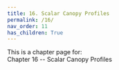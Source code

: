 ```yaml
---
title: 16. Scalar Canopy Profiles
permalink: /16/
nav_order: 11
has_children: True
---
```


This is a chapter page for:  
Chapter 16 -- Scalar Canopy Profiles